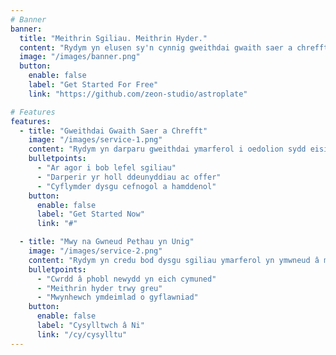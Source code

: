 ```yaml
---
# Banner
banner:
  title: "Meithrin Sgiliau. Meithrin Hyder."
  content: "Rydym yn elusen sy'n cynnig gweithdai gwaith saer a chrefft i helpu pobl i ennill sgiliau ymarferol, rhoi hwb i'w hyder, a chysylltu ag eraill mewn lle cefnogol."
  image: "/images/banner.png"
  button:
    enable: false
    label: "Get Started For Free"
    link: "https://github.com/zeon-studio/astroplate"

# Features
features:
  - title: "Gweithdai Gwaith Saer a Chrefft"
    image: "/images/service-1.png"
    content: "Rydym yn darparu gweithdai ymarferol i oedolion sydd eisiau dysgu sgiliau ymarferol mewn amgylchedd cyfeillgar a chynhwysol."
    bulletpoints:
      - "Ar agor i bob lefel sgiliau"
      - "Darperir yr holl ddeunyddiau ac offer"
      - "Cyflymder dysgu cefnogol a hamddenol"
    button:
      enable: false
      label: "Get Started Now"
      link: "#"

  - title: "Mwy na Gwneud Pethau yn Unig"
    image: "/images/service-2.png"
    content: "Rydym yn credu bod dysgu sgiliau ymarferol yn ymwneud â mwy na dim ond yr hyn rydych chi'n ei wneud—mae hefyd yn ymwneud â chysylltiad, hyder a lles."
    bulletpoints:
      - "Cwrdd â phobl newydd yn eich cymuned"
      - "Meithrin hyder trwy greu"
      - "Mwynhewch ymdeimlad o gyflawniad"
    button:
      enable: false
      label: "Cysylltwch â Ni"
      link: "/cy/cysylltu"
---
```

